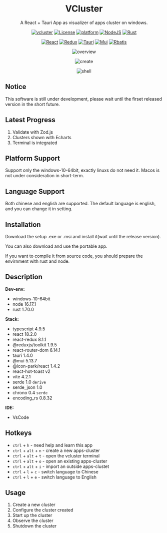 <h1 align="center">VCluster</h1>

<p align="center">
A React + Tauri App as visualizer of apps cluster on windows.
</p>

<p align="center">
  <a href="#"><img alt="vcluster" src="https://img.shields.io/badge/VCluster-beta--0.0.1-green.svg"></a>
  <a href="#"><img alt="License" src="https://img.shields.io/badge/license-GPL3-green.svg"></a>
  <a href="#"><img alt="platform" src="https://img.shields.io/badge/platform-windows-blue.svg"></a>
  <a href="#"><img alt="NodeJS" src="https://img.shields.io/badge/NodeJS-16.17+-black.svg"></a>
  <a href="#"><img alt="Rust" src="https://img.shields.io/badge/Rust-1.70-black.svg"></a>
</p>
<p align="center">
  <a href="#"><img alt="React" src="https://img.shields.io/badge/React-18-%23005fff.svg"/></a>
  <a href="#"><img alt="Redux" src="https://img.shields.io/badge/Redux-8.1-%23005fff.svg"></a>
  <a href="#"><img alt="Tauri" src="https://img.shields.io/badge/Tauri-1.4-%23005fff.svg"></a>
  <a href="#"><img alt="Mui" src="https://img.shields.io/badge/Mui-5.13-%23005fff.svg"></a>
  <a href="#"><img alt="Rbatis" src="https://img.shields.io/badge/Rbatis-4.3-%23005fff.svg"></a>
</p>

<p align="center">
  <img alt="overview" src="https://evan-oss-bucket1.oss-cn-hangzhou.aliyuncs.com/vcluster/overview.png" />
</p>
<p align="center">
  <img alt="create" src="https://evan-oss-bucket1.oss-cn-hangzhou.aliyuncs.com/vcluster/create.png" />
</p>
<p align="center">
  <img alt="shell" src="https://evan-oss-bucket1.oss-cn-hangzhou.aliyuncs.com/vcluster/shell.png" />
</p>

## Notice

This software is still under development, please wait until the firset released version in the short future.

## Latest Progress

1. Validate with Zod.js
2. Clusters shown with Echarts
3. Terminal is integrated

## Platform Support

Support only the windows-10-64bit, exactly linuxs do not need it. Macos is not under consideration in short-term.

## Language Support

Both chinese and english are supported. The default language is english, and you can change it in setting.

## Installation

Download the setup .exe or .msi and install it(wait until the release version).

You can also download and use the portable app.

If you want to compile it from source code, you should prepare the envirnment with rust and node.

## Description

**Dev-env:**

- windows-10-64bit
- node 16.17.1
- rust 1.70.0

**Stack:**

- typescript 4.9.5
- react 18.2.0
- react-redux 8.1.1
- @reduxjs/toolkit 1.9.5
- react-router-dom 6.14.1
- tauri 1.4.0
- @mui 5.13.7
- @icon-park/react 1.4.2
- react-hot-toast v2
- vite 4.2.1
- serde 1.0 `derive`
- serde_json 1.0
- chrono 0.4 `serde`
- encoding_rs 0.8.32

**IDE:**

- VsCode

## Hotkeys

- `ctrl` + `h` - need help and learn this app
- `ctrl` + `alt` + `n` - create a new apps-cluster
- `ctrl` + `alt` + `t` - open the vcluster terminal
- `ctrl` + `alt` + `o` - open an existing apps-cluster
- `ctrl` + `alt` + `i` - import an outside apps-clustet
- `ctrl` + `l` + `c` - switch language to Chinese
- `ctrl` + `l` + `e` - switch language to English

## Usage

1. Create a new cluster
2. Configure the cluster created
3. Start up the cluster
4. Observe the cluster
5. Shutdown the cluster
